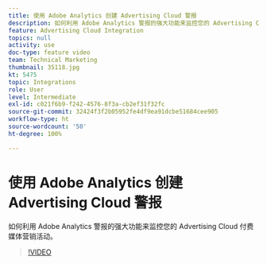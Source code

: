 ```yaml
---
title: 使用 Adobe Analytics 创建 Advertising Cloud 警报
description: 如何利用 Adobe Analytics 警报的强大功能来监控您的 Advertising Cloud 付费媒体营销活动。
feature: Advertising Cloud Integration
topics: null
activity: use
doc-type: feature video
team: Technical Marketing
thumbnail: 35118.jpg
kt: 5475
topic: Integrations
role: User
level: Intermediate
exl-id: c021f6b9-f242-4576-8f3a-cb2ef31f32fc
source-git-commit: 32424f3f2b05952fe4df9ea91dcbe51684cee905
workflow-type: ht
source-wordcount: '50'
ht-degree: 100%

---
```


# 使用 Adobe Analytics 创建 Advertising Cloud 警报

如何利用 Adobe Analytics 警报的强大功能来监控您的 Advertising Cloud 付费媒体营销活动。

>[!VIDEO](https://video.tv.adobe.com/v/35118/?quality=12&learn=on)
